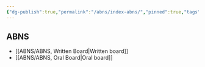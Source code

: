 ```yaml
---
{"dg-publish":true,"permalink":"/abns/index-abns/","pinned":true,"tags":["ABNS","index"],"created":"2023-03-09T18:33:50.000-08:00","updated":"2023-11-03T21:46:25.104-07:00"}
---
```



## ABNS

- [[ABNS/ABNS, Written Board\|Written board]]
- [[ABNS/ABNS, Oral Board\|Oral board]]
